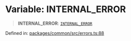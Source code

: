 # Variable: INTERNAL\_ERROR

> **INTERNAL\_ERROR**: [`INTERNAL_ERROR`](../enumerations/MethodErrorCode.md#internal_error)

Defined in: [packages/common/src/errors.ts:88](https://github.com/dcdpr/did-btcr2-js/blob/4a717493e735221d072999f212891939f4de3f23/packages/common/src/errors.ts#L88)
